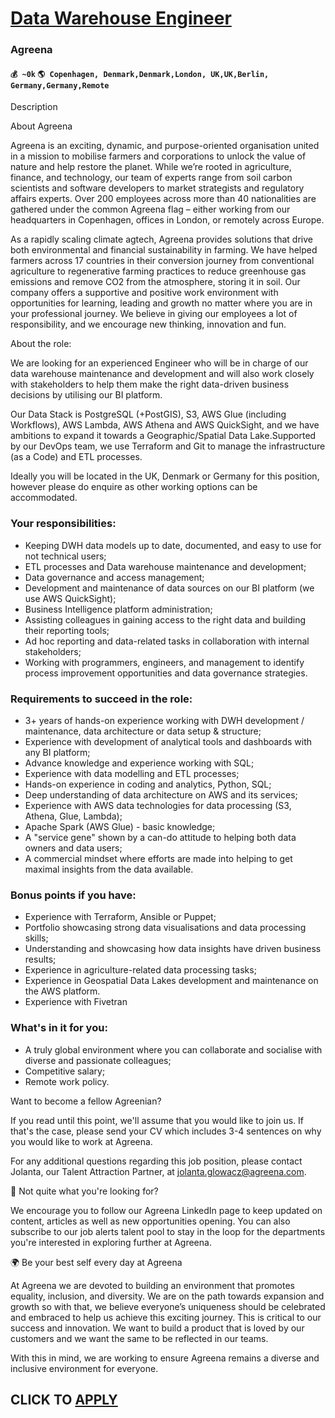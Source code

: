 # [Data Warehouse Engineer](https://www.remotewlb.com/apply/data-warehouse-engineer-85216)  
### Agreena  
#### `💰 ~0k` `🌎 Copenhagen, Denmark,Denmark,London, UK,UK,Berlin, Germany,Germany,Remote`  

Description

About Agreena

Agreena is an exciting, dynamic, and purpose-oriented organisation united in a mission to mobilise farmers and corporations to unlock the value of nature and help restore the planet. While we’re rooted in agriculture, finance, and technology, our team of experts range from soil carbon scientists and software developers to market strategists and regulatory affairs experts. Over 200 employees across more than 40 nationalities are gathered under the common Agreena flag – either working from our headquarters in Copenhagen, offices in London, or remotely across Europe.

  

As a rapidly scaling climate agtech, Agreena provides solutions that drive both environmental and financial sustainability in farming. We have helped farmers across 17 countries in their conversion journey from conventional agriculture to regenerative farming practices to reduce greenhouse gas emissions and remove CO2 from the atmosphere, storing it in soil. Our company offers a supportive and positive work environment with opportunities for learning, leading and growth no matter where you are in your professional journey. We believe in giving our employees a lot of responsibility, and we encourage new thinking, innovation and fun.

  

About the role:

We are looking for an experienced Engineer who will be in charge of our data warehouse maintenance and development and will also work closely with stakeholders to help them make the right data-driven business decisions by utilising our BI platform.

  

Our Data Stack is PostgreSQL (+PostGIS), S3, AWS Glue (including Workflows), AWS Lambda, AWS Athena and AWS QuickSight, and we have ambitions to expand it towards a Geographic/Spatial Data Lake.Supported by our DevOps team, we use Terraform and Git to manage the infrastructure (as a Code) and ETL processes.

  

Ideally you will be located in the UK, Denmark or Germany for this position, however please do enquire as other working options can be accommodated.

### Your responsibilities:

  * Keeping DWH data models up to date, documented, and easy to use for not technical users;
  * ETL processes and Data warehouse maintenance and development;
  * Data governance and access management;
  * Development and maintenance of data sources on our BI platform (we use AWS QuickSight);
  * Business Intelligence platform administration;
  * Assisting colleagues in gaining access to the right data and building their reporting tools; 
  * Ad hoc reporting and data-related tasks in collaboration with internal stakeholders;
  * Working with programmers, engineers, and management to identify process improvement opportunities and data governance strategies.

  

### Requirements to succeed in the role:

  * 3+ years of hands-on experience working with DWH development / maintenance, data architecture or data setup & structure;
  * Experience with development of analytical tools and dashboards with any BI platform;
  * Advance knowledge and experience working with SQL;
  * Experience with data modelling and ETL processes;
  * Hands-on experience in coding and analytics, Python, SQL;
  * Deep understanding of data architecture on AWS and its services;
  * Experience with AWS data technologies for data processing (S3, Athena, Glue, Lambda);
  * Apache Spark (AWS Glue) - basic knowledge;
  * A "service gene" shown by a can-do attitude to helping both data owners and data users;
  * A commercial mindset where efforts are made into helping to get maximal insights from the data available.

  

### Bonus points if you have:

  * Experience with Terraform, Ansible or Puppet;
  * Portfolio showcasing strong data visualisations and data processing skills;
  * Understanding and showcasing how data insights have driven business results;
  * Experience in agriculture-related data processing tasks;
  * Experience in Geospatial Data Lakes development and maintenance on the AWS platform.
  * Experience with Fivetran

  

### What's in it for you:

  * A truly global environment where you can collaborate and socialise with diverse and passionate colleagues;
  * Competitive salary;
  * Remote work policy.

  

Want to become a fellow Agreenian?

If you read until this point, we'll assume that you would like to join us. If that's the case, please send your CV which includes 3-4 sentences on why you would like to work at Agreena.

For any additional questions regarding this job position, please contact Jolanta, our Talent Attraction Partner, at jolanta.glowacz@agreena.com.

  

  

🌱 Not quite what you're looking for?

We encourage you to follow our Agreena LinkedIn page to keep updated on content, articles as well as new opportunities opening. You can also subscribe to our job alerts talent pool to stay in the loop for the departments you're interested in exploring further at Agreena.

  

  

🌍 Be your best self every day at Agreena

At Agreena we are devoted to building an environment that promotes equality, inclusion, and diversity. We are on the path towards expansion and growth so with that, we believe everyone’s uniqueness should be celebrated and embraced to help us achieve this exciting journey. This is critical to our success and innovation. We want to build a product that is loved by our customers and we want the same to be reflected in our teams.

  

With this in mind, we are working to ensure Agreena remains a diverse and inclusive environment for everyone.

  
## CLICK TO [APPLY](https://www.remotewlb.com/apply/data-warehouse-engineer-85216)

